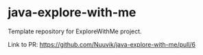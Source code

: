# java-explore-with-me
Template repository for ExploreWithMe project.

Link to PR: https://github.com/Nuuvik/java-explore-with-me/pull/6